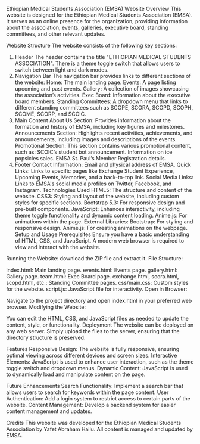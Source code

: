 Ethiopian Medical Students Association (EMSA) Website
Overview
This website is designed for the Ethiopian Medical Students Association (EMSA). It serves as an online presence for the organization, providing information about the association, events, galleries, executive board, standing committees, and other relevant updates.

Website Structure
The website consists of the following key sections:

1. Header
The header contains the title "ETHIOPIAN MEDICAL STUDENTS ASSOCIATION".
There is a theme toggle switch that allows users to switch between light and dark modes.
2. Navigation Bar
The navigation bar provides links to different sections of the website:
Home: The main landing page.
Events: A page listing upcoming and past events.
Gallery: A collection of images showcasing the association’s activities.
Exec Board: Information about the executive board members.
Standing Committees: A dropdown menu that links to different standing committees such as SCOPE, SCORA, SCOPD, SCOPH, SCOME, SCORP, and SCOIC.
3. Main Content
About Us Section: Provides information about the formation and history of EMSA, including key figures and milestones.
Announcements Section: Highlights recent activities, achievements, and announcements, including images and descriptions of the events.
Promotional Section: This section contains various promotional content, such as:
SCOIC’s student bot announcement.
Information on ice popsicles sales.
EMSA St. Paul’s Member Registration details.
4. Footer
Contact Information: Email and physical address of EMSA.
Quick Links: Links to specific pages like Exchange Student Experience, Upcoming Events, Memories, and a back-to-top link.
Social Media Links: Links to EMSA's social media profiles on Twitter, Facebook, and Instagram.
Technologies Used
HTML5: The structure and content of the website.
CSS3: Styling and layout of the website, including custom styles for specific sections.
Bootstrap 5.3: For responsive design and pre-built components.
JavaScript: Enhances interactivity, including theme toggle functionality and dynamic content loading.
Anime.js: For animations within the page.
External Libraries:
Bootstrap: For styling and responsive design.
Anime.js: For creating animations on the webpage.
Setup and Usage
Prerequisites
Ensure you have a basic understanding of HTML, CSS, and JavaScript. A modern web browser is required to view and interact with the website.

Running the Website:
download the ZIP file and extract it.
File Structure:

index.html: Main landing page.
events.html: Events page.
gallery.html: Gallery page.
team.html: Exec Board page.
exchange.html, scora.html, scopd.html, etc.: Standing Committee pages.
css/main.css: Custom styles for the website.
script.js: JavaScript file for interactivity.
Open in Browser:

Navigate to the project directory and open index.html in your preferred web browser.
Modifying the Website:

You can edit the HTML, CSS, and JavaScript files as needed to update the content, style, or functionality.
Deployment
The website can be deployed on any web server. Simply upload the files to the server, ensuring that the directory structure is preserved.

Features
Responsive Design: The website is fully responsive, ensuring optimal viewing across different devices and screen sizes.
Interactive Elements: JavaScript is used to enhance user interaction, such as the theme toggle switch and dropdown menus.
Dynamic Content: JavaScript is used to dynamically load and manipulate content on the page.

Future Enhancements
Search Functionality: Implement a search bar that allows users to search for keywords within the page content.
User Authentication: Add a login system to restrict access to certain parts of the website.
Content Management: Develop a backend system for easier content management and updates.

Credits
This website was developed for the Ethiopian Medical Students Association by Yafet Abraham Hailu. All content is managed and updated by EMSA.


